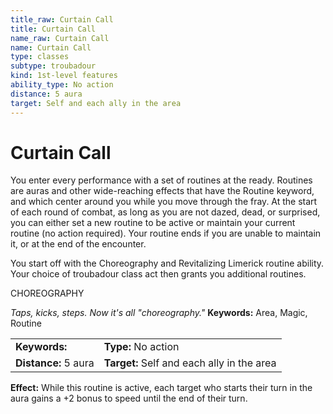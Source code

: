 ```yaml
---
title_raw: Curtain Call
title: Curtain Call
name_raw: Curtain Call
name: Curtain Call
type: classes
subtype: troubadour
kind: 1st-level features
ability_type: No action
distance: 5 aura
target: Self and each ally in the area
---
```


# Curtain Call

You enter every performance with a set of routines at the ready. Routines are auras and other wide-reaching effects that have the Routine keyword, and which center around you while you move through the fray. At the start of each round of combat, as long as you are not dazed, dead, or surprised, you can either set a new routine to be active or maintain your current routine (no action required). Your routine ends if you are unable to maintain it, or at the end of the encounter.

You start off with the Choreography and Revitalizing Limerick routine ability. Your choice of troubadour class act then grants you additional routines.

CHOREOGRAPHY

*Taps, kicks, steps. Now it's all "choreography."* **Keywords:** Area, Magic, Routine

|                      |                                            |
| :------------------- | :----------------------------------------- |
| **Keywords:**        | **Type:** No action                        |
| **Distance:** 5 aura | **Target:** Self and each ally in the area |

**Effect:** While this routine is active, each target who starts their turn in the aura gains a +2 bonus to speed until the end of their turn.
